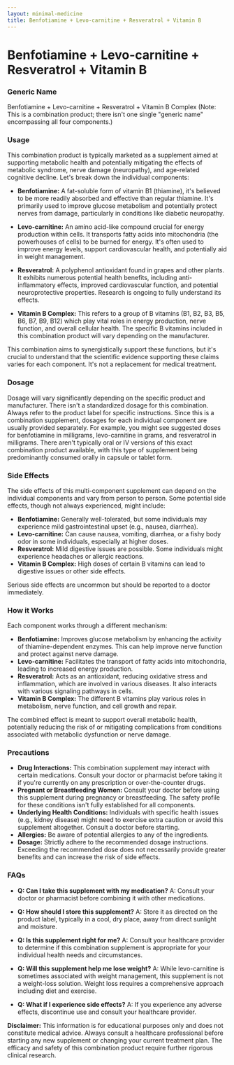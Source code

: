 ```yaml
---
layout: minimal-medicine
title: Benfotiamine + Levo-carnitine + Resveratrol + Vitamin B
---
```


# Benfotiamine + Levo-carnitine + Resveratrol + Vitamin B
### Generic Name

Benfotiamine + Levo-carnitine + Resveratrol + Vitamin B Complex (Note:  This is a combination product; there isn't one single "generic name" encompassing all four components.)


### Usage

This combination product is typically marketed as a supplement aimed at supporting metabolic health and potentially mitigating the effects of metabolic syndrome, nerve damage (neuropathy), and age-related cognitive decline.  Let's break down the individual components:

* **Benfotiamine:** A fat-soluble form of vitamin B1 (thiamine), it's believed to be more readily absorbed and effective than regular thiamine. It's primarily used to improve glucose metabolism and potentially protect nerves from damage, particularly in conditions like diabetic neuropathy.

* **Levo-carnitine:**  An amino acid-like compound crucial for energy production within cells.  It transports fatty acids into mitochondria (the powerhouses of cells) to be burned for energy.  It's often used to improve energy levels, support cardiovascular health, and potentially aid in weight management.

* **Resveratrol:** A polyphenol antioxidant found in grapes and other plants. It exhibits numerous potential health benefits, including anti-inflammatory effects, improved cardiovascular function, and potential neuroprotective properties.  Research is ongoing to fully understand its effects.

* **Vitamin B Complex:** This refers to a group of B vitamins (B1, B2, B3, B5, B6, B7, B9, B12) which play vital roles in energy production, nerve function, and overall cellular health.  The specific B vitamins included in this combination product will vary depending on the manufacturer.


This combination aims to synergistically support these functions, but it's crucial to understand that the scientific evidence supporting these claims varies for each component.  It's not a replacement for medical treatment.


### Dosage

Dosage will vary significantly depending on the specific product and manufacturer. There isn't a standardized dosage for this combination. Always refer to the product label for specific instructions.  Since this is a combination supplement,  dosages for each individual component are usually provided separately. For example, you might see suggested doses for benfotiamine in milligrams, levo-carnitine in grams, and resveratrol in milligrams. There aren't typically oral or IV versions of this exact combination product available, with this type of supplement being predominantly consumed orally in capsule or tablet form.


### Side Effects

The side effects of this multi-component supplement can depend on the individual components and vary from person to person. Some potential side effects, though not always experienced, might include:

* **Benfotiamine:** Generally well-tolerated, but some individuals may experience mild gastrointestinal upset (e.g., nausea, diarrhea).
* **Levo-carnitine:**  Can cause nausea, vomiting, diarrhea, or a fishy body odor in some individuals, especially at higher doses.
* **Resveratrol:**  Mild digestive issues are possible. Some individuals might experience headaches or allergic reactions.
* **Vitamin B Complex:**  High doses of certain B vitamins can lead to digestive issues or other side effects.


Serious side effects are uncommon but should be reported to a doctor immediately.


### How it Works

Each component works through a different mechanism:

* **Benfotiamine:** Improves glucose metabolism by enhancing the activity of thiamine-dependent enzymes. This can help improve nerve function and protect against nerve damage.
* **Levo-carnitine:** Facilitates the transport of fatty acids into mitochondria, leading to increased energy production.
* **Resveratrol:** Acts as an antioxidant, reducing oxidative stress and inflammation, which are involved in various diseases. It also interacts with various signaling pathways in cells.
* **Vitamin B Complex:** The different B vitamins play various roles in metabolism, nerve function, and cell growth and repair.


The combined effect is meant to support overall metabolic health, potentially reducing the risk of or mitigating complications from conditions associated with metabolic dysfunction or nerve damage.


### Precautions

* **Drug Interactions:**  This combination supplement may interact with certain medications. Consult your doctor or pharmacist before taking it if you're currently on any prescription or over-the-counter drugs.
* **Pregnant or Breastfeeding Women:**  Consult your doctor before using this supplement during pregnancy or breastfeeding.  The safety profile for these conditions isn't fully established for all components.
* **Underlying Health Conditions:**  Individuals with specific health issues (e.g., kidney disease) might need to exercise extra caution or avoid this supplement altogether. Consult a doctor before starting.
* **Allergies:**  Be aware of potential allergies to any of the ingredients.
* **Dosage:**  Strictly adhere to the recommended dosage instructions.  Exceeding the recommended dose does not necessarily provide greater benefits and can increase the risk of side effects.


### FAQs

* **Q: Can I take this supplement with my medication?** A: Consult your doctor or pharmacist before combining it with other medications.

* **Q: How should I store this supplement?** A: Store it as directed on the product label, typically in a cool, dry place, away from direct sunlight and moisture.

* **Q: Is this supplement right for me?** A:  Consult your healthcare provider to determine if this combination supplement is appropriate for your individual health needs and circumstances.

* **Q: Will this supplement help me lose weight?** A: While levo-carnitine is sometimes associated with weight management, this supplement is not a weight-loss solution. Weight loss requires a comprehensive approach including diet and exercise.

* **Q: What if I experience side effects?** A:  If you experience any adverse effects, discontinue use and consult your healthcare provider.


**Disclaimer:** This information is for educational purposes only and does not constitute medical advice.  Always consult a healthcare professional before starting any new supplement or changing your current treatment plan.  The efficacy and safety of this combination product require further rigorous clinical research.
